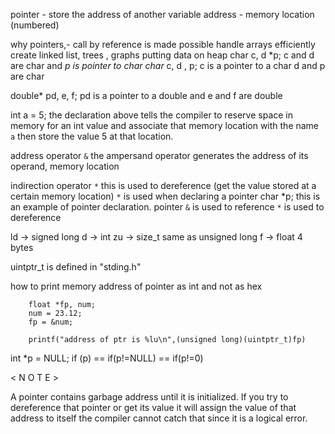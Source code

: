 pointer - store the address of another variable
address - memory location (numbered)

why pointers,- call by reference is made possible
handle arrays efficiently
create linked list, trees , graphs
putting data on heap
char c, d *p; c and d are char and *p is pointer to char 
char* c, d , p;  c is a pointer to a char d and p are char

double* pd, e, f; pd is a pointer to a double and e and f are double

int a = 5;
the declaration above tells the compiler to reserve space in memory for an int value
and associate that memory location with the name `a` then store the value 5 at that location.

address operator `&`
the ampersand operator generates the address of its operand, memory location

indirection operator `*` this is used to dereference (get the value stored at a certain memory location)
`*` is used when declaring a pointer
char *p; this is an example of pointer declaration.
pointer `&` is used to reference `*` is used to dereference

ld -> signed long
d -> int 
zu -> size_t same as unsigned long
f -> float 4 bytes


uintptr_t is defined in "stding.h"

how to print memory address of pointer as int and not as hex
```
    float *fp, num;
    num = 23.12;
    fp = &num;

    printf("address of ptr is %lu\n",(unsigned long)(uintptr_t)fp)
```
int *p = NULL;
if (p) == if(p!=NULL) == if(p!=0)

< N O T E >

A pointer contains garbage address until it is initialized.
If you try to dereference that pointer or get its value it will assign the value of 
that address to itself the compiler cannot catch that since it is a logical error.
